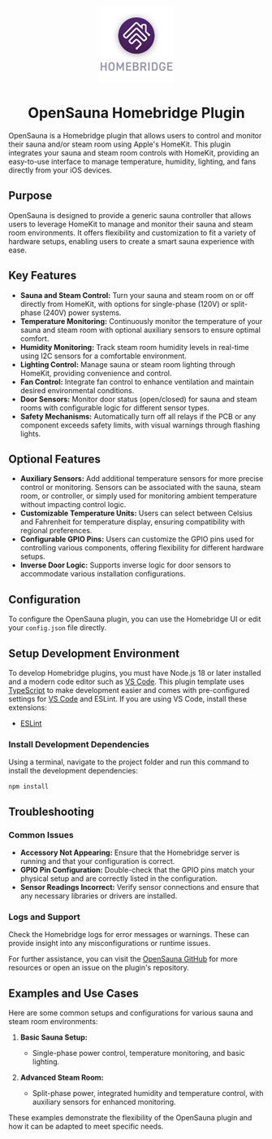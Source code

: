 <p align="center">
  <img src="https://github.com/homebridge/branding/raw/latest/logos/homebridge-wordmark-logo-vertical.png" width="150">
</p>

<span align="center">

# OpenSauna Homebridge Plugin

</span>

OpenSauna is a Homebridge plugin that allows users to control and monitor their sauna and/or steam room using Apple's HomeKit. This plugin integrates your sauna and steam room controls with HomeKit, providing an easy-to-use interface to manage temperature, humidity, lighting, and fans directly from your iOS devices.

## Purpose

OpenSauna is designed to provide a generic sauna controller that allows users to leverage HomeKit to manage and monitor their sauna and steam room environments. It offers flexibility and customization to fit a variety of hardware setups, enabling users to create a smart sauna experience with ease.

## Key Features

- **Sauna and Steam Control:** Turn your sauna and steam room on or off directly from HomeKit, with options for single-phase (120V) or split-phase (240V) power systems.
- **Temperature Monitoring:** Continuously monitor the temperature of your sauna and steam room with optional auxiliary sensors to ensure optimal comfort.
- **Humidity Monitoring:** Track steam room humidity levels in real-time using I2C sensors for a comfortable environment.
- **Lighting Control:** Manage sauna or steam room lighting through HomeKit, providing convenience and control.
- **Fan Control:** Integrate fan control to enhance ventilation and maintain desired environmental conditions.
- **Door Sensors:** Monitor door status (open/closed) for sauna and steam rooms with configurable logic for different sensor types.
- **Safety Mechanisms:** Automatically turn off all relays if the PCB or any component exceeds safety limits, with visual warnings through flashing lights.

## Optional Features

- **Auxiliary Sensors:** Add additional temperature sensors for more precise control or monitoring. Sensors can be associated with the sauna, steam room, or controller, or simply used for monitoring ambient temperature without impacting control logic.
- **Customizable Temperature Units:** Users can select between Celsius and Fahrenheit for temperature display, ensuring compatibility with regional preferences.
- **Configurable GPIO Pins:** Users can customize the GPIO pins used for controlling various components, offering flexibility for different hardware setups.
- **Inverse Door Logic:** Supports inverse logic for door sensors to accommodate various installation configurations.

## Configuration

To configure the OpenSauna plugin, you can use the Homebridge UI or edit your `config.json` file directly.

## Setup Development Environment

To develop Homebridge plugins, you must have Node.js 18 or later installed and a modern code editor such as [VS Code](https://code.visualstudio.com/). This plugin template uses [TypeScript](https://www.typescriptlang.org/) to make development easier and comes with pre-configured settings for [VS Code](https://code.visualstudio.com/) and ESLint. If you are using VS Code, install these extensions:

- [ESLint](https://marketplace.visualstudio.com/items?itemName=dbaeumer.vscode-eslint)

### Install Development Dependencies

Using a terminal, navigate to the project folder and run this command to install the development dependencies:

```shell
npm install
```

## Troubleshooting

### Common Issues

- **Accessory Not Appearing:** Ensure that the Homebridge server is running and that your configuration is correct.
- **GPIO Pin Configuration:** Double-check that the GPIO pins match your physical setup and are correctly listed in the configuration.
- **Sensor Readings Incorrect:** Verify sensor connections and ensure that any necessary libraries or drivers are installed.

### Logs and Support

Check the Homebridge logs for error messages or warnings. These can provide insight into any misconfigurations or runtime issues.

For further assistance, you can visit the [OpenSauna GitHub](https://github.com/luis-godinez/opensauna) for more resources or open an issue on the plugin's repository.

## Examples and Use Cases

Here are some common setups and configurations for various sauna and steam room environments:

1. **Basic Sauna Setup:**
   - Single-phase power control, temperature monitoring, and basic lighting.
   
2. **Advanced Steam Room:**
   - Split-phase power, integrated humidity and temperature control, with auxiliary sensors for enhanced monitoring.

These examples demonstrate the flexibility of the OpenSauna plugin and how it can be adapted to meet specific needs.